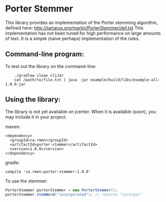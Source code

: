 Porter Stemmer
==============

This library provides an implementation of the Porter stemming algorithm, defined here:
http://tartarus.org/martin/PorterStemmer/def.txt
This implementation has not been tuned for high performance on large amounts of text. It is
a simple (naive perhaps) implementation of the rules.

Command-line program:
--------------------
To test out the library on the command-line:

```
    ./gradlew clean cliJar
    cat /path/to/file.txt | java -jar example/build/libs/example-all-1.0.0.jar 
```

Using the library:
-----------------
The library is not yet available on jcenter. When it is available (soon), you may include it in your project:

maven:

```
<dependency>
  <groupId>ca.rmen</groupId>
  <artifactId>porter-stemmer</artifactId>
  <version>1.0.0</version>
</dependency>
```

gradle:

```
compile 'ca.rmen:porter-stemmer:1.0.0'
```

To use the stemmer:
```java
PorterStemmer porterStemmer = new PorterStemmer();
porterStemmer.stemWord("incorporated"); // returns "incorpor"
```
